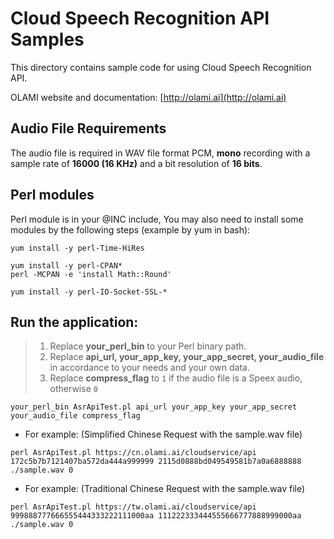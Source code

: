 # Cloud Speech Recognition API Samples

This directory contains sample code for using Cloud Speech Recognition API.

OLAMI website and documentation: [http://olami.ai](http://olami.ai)

## Audio File Requirements

The audio file is required in WAV file format PCM, **mono** recording with a sample rate of **16000 (16 KHz)** and a bit resolution of **16 bits**.

## Perl modules

Perl module is in your @INC include, You may also need to install some modules by the following steps (example by yum in bash):  

```
yum install -y perl-Time-HiRes

yum install -y perl-CPAN*
perl -MCPAN -e 'install Math::Round'

yum install -y perl-IO-Socket-SSL-*
```

## Run the application:

> 1. Replace **your_perl_bin** to your Perl binary path.
> 2. Replace **api_url, your_app_key, your_app_secret, your_audio_file** in accordance to your needs and your own data.
> 3. Replace **compress_flag** to `1` if the audio file is a Speex audio, otherwise `0`

```
your_perl_bin AsrApiTest.pl api_url your_app_key your_app_secret your_audio_file compress_flag
```

- For example: (Simplified Chinese Request with the sample.wav file)

```
perl AsrApiTest.pl https://cn.olami.ai/cloudservice/api 172c5b7b7121407ba572da444a999999 2115d0888bd049549581b7a0a6888888 ./sample.wav 0
```

- For example: (Traditional Chinese Request with the sample.wav file)

```
perl AsrApiTest.pl https://tw.olami.ai/cloudservice/api 999888777666555444333222111000aa 111222333444555666777888999000aa ./sample.wav 0
```

